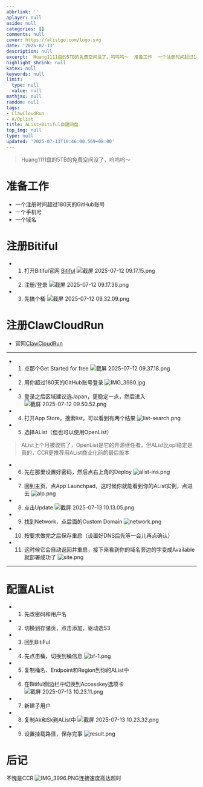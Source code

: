 ```yaml
---
abbrlink: ''
aplayer: null
aside: null
categories: []
comments: null
cover: https://alistgo.com/logo.svg
date: '2025-07-13'
description: null
excerpt:  Huang1111盘的5TB的免费空间没了，呜呜呜～  准备工作  一个注册时间超过180天的GitHub账号 一个手机号 一个域名  注册Bitiful    打开Bitiful官网 Bitiful      注册/登录      先搞个桶     注册ClawCloudRun  官网ClawCloudRun      点那个Get Started for free      用你超过180天...
highlight_shrink: null
katex: null
keywords: null
limit:
  type: null
  value: null
mathjax: null
random: null
tags:
- ClawCloudRun
- A/Oplist
title: AList+Bitiful自建网盘
top_img: null
type: null
updated: '2025-07-13T10:46:00.569+08:00'
---
```

> Huang1111盘的5TB的免费空间没了，呜呜呜～

# 准备工作

- 一个注册时间超过180天的GitHub账号
- 一个手机号
- 一个域名

# 注册Bitiful

- 1. 打开Bitiful官网
     [Bitiful](https://www.bitiful.com)
     ![截屏 2025-07-12 09.17.15.png](https://bgithub.xyz/awaidea/pics/raw/main/25/7/a5c57cddf3d1d0afebda74342798b7c6.png)
- 2. 注册/登录
     ![截屏 2025-07-12 09.17.36.png](https://bgithub.xyz/awaidea/pics/raw/main/25/7/54e5063a9472435aaa51cc3e57c71ec4.png)
- 3. 先搞个桶
     ![截屏 2025-07-12 09.32.09.png](https://bgithub.xyz/awaidea/pics/raw/main/25/7/34ab31b980c0e6fbeeb66ad1f34fa860.png)

# 注册ClawCloudRun

- 官网[ClawCloudRun](https://run.claw.cloud)

---

- 1. 点那个Get Started for free
     ![截屏 2025-07-12 09.37.18.png](https://bgithub.xyz/awaidea/pics/raw/main/25/7/8b651f150388349e0ae380350f52d4fd.png)
- 2. 用你超过180天的GitHub账号登录
     ![IMG_3980.jpg](https://bgithub.xyz/awaidea/pics/raw/main/25/7/169a9a2482cd4b70731340cf46851be8.jpg)
- 3. 登录之后区域建议选Japan，更稳定一点，然后进入
     ![截屏 2025-07-12 09.50.52.png](https://bgithub.xyz/awaidea/pics/raw/main/25/7/f5b088206614fde436c4093cc0a03184.png)
- 4. 打开App Store，搜索list，可以看到有两个结果
     ![list-search.png](https://bgithub.xyz/awaidea/pics/raw/main/25/7/19612ad511dd57ed0b2067b324f9c8c0.png)
- 5. 选择AList（但也可以使用OpenList）

> AList上个月被收购了，OpenList是它的开源继任者，但AList比opl稳定是真的，CCR更推荐用AList商业化前的最后版本

- 6. 先在那里设置好密码，然后点右上角的Deploy
     ![alist-ins.png](https://bgithub.xyz/awaidea/pics/raw/main/25/7/d9f8af76cf72b95017e761d780fe6fc7.png)
- 7. 回到主页，点App Launchpad，这时候你就能看到你的AList实例，点进去
     ![alp.png](https://bgithub.xyz/awaidea/pics/raw/main/25/7/2429d8aba2ad607a3b20a294adaa3f56.png)
- 8. 点击Update
     ![截屏 2025-07-13 10.13.05.png](https://bgithub.xyz/awaidea/pics/raw/main/25/7/32b14a9dc1a751c337e752c26d647090.png)
- 9. 找到Network，点后面的Custom Domain
     ![network.png](https://bgithub.xyz/awaidea/pics/raw/main/25/7/d852c2628ebd7072aa16177f75ab38f6.png)
- 10. 按要求做完之后保存重启（设置好DNS后先等一会儿再点确认）
- 11. 这时候它会自动返回并重启，接下来看到你的域名旁边的字变成Available就部署成功了
      ![site.png](https://bgithub.xyz/awaidea/pics/raw/main/25/7/599c0c65e7bc86c6ab7f8bf5013eb450.png)

---

# 配置AList

- 1. 先改密码和用户名
- 2. 切换到存储页，点击添加，驱动选S3
- 3. 回到BitiFul
- 4. 先点击桶，切换到桶信息
     ![bf-1.png](https://bgithub.xyz/awaidea/pics/raw/main/25/7/a81fea010699af7b3945a74e628c3e0e.png)
- 5. 复制桶名、Endpoint和Region到你的AList中
- 6. 在Bitiful侧边栏中切换到Accesskey选项卡
     ![截屏 2025-07-13 10.23.11.png](https://bgithub.xyz/awaidea/pics/raw/main/25/7/e11f9e990d7d84e54c425806e801b5ca.png)
- 7. 新建子用户
- 8. 复制Ak和Sk到AList中
     ![截屏 2025-07-13 10.23.32.png](https://bgithub.xyz/awaidea/pics/raw/main/25/7/ef30d7349396c1430b198a66e5c0a09c.png)
- 9. 设置挂载路径，保存完事
     ![result.png](https://bgithub.xyz/awaidea/pics/raw/main/25/7/bde044b97968dbce84b39b54dbdf11f1.png)

# 后记

不愧是CCR
![IMG_3996.PNG](https://bgithub.xyz/awaidea/pics/raw/main/25/7/686d7758da0866c08ba1a11e8c40f9ff.PNG)连接速度高达超时



